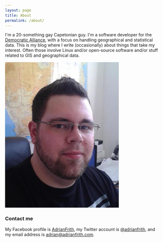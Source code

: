 ```yaml
---
layout: page
title: About
permalink: /about/
---
```


I'm a 20-something gay Capetonian guy. I'm a software developer for the [Democratic Alliance](http://www.da.org.za/), with a focus on handling geographical and statistical data. This is my blog where I write (occasionally) about things that take my interest. Often those involve Linux and/or open-source software and/or stuff related to GIS and geographical data.

![Picture of me](/images/selfie.jpeg)

### Contact me

My Facebook profile is [AdrianFrith](https://www.facebook.com/AdrianFrith), my Twitter account is [@adrianfrith](https://twitter.com/adrianfrith), and my email address is [adrian@adrianfrith.com](mailto:adrian@adrianfrith.com).
